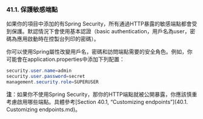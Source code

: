 ### 41.1. 保護敏感端點

如果你的項目中添加的有Spring Security，所有通過HTTP暴露的敏感端點都會受到保護。默認情況下會使用基本認證（basic authentication，用戶名為user，密碼為應用啟動時在控製台列印的密碼）。

你可以使用Spring屬性改變用戶名，密碼和訪問端點需要的安全角色。例如，你可能會在application.properties中添加下列配置：
```java
security.user.name=admin
security.user.password=secret
management.security.role=SUPERUSER
```

**注**：如果你不使用Spring Security，那你的HTTP端點就被公開暴露，你應該慎重考慮啟用哪些端點。具體參考[Section 40.1, “Customizing endpoints”](40.1. Customizing endpoints.md)。
